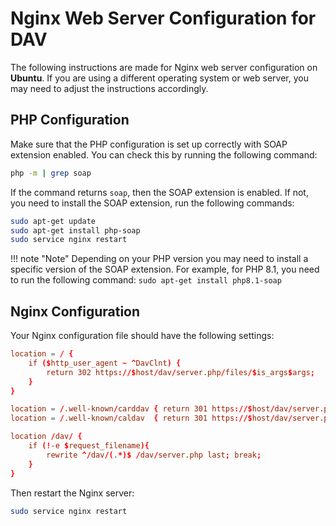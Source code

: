 # Nginx Web Server Configuration for DAV

The following instructions are made for Nginx web server configuration on **Ubuntu**. If you are using a different operating system or web server, you may need to adjust the instructions accordingly.

## PHP Configuration

Make sure that the PHP configuration is set up correctly with SOAP extension enabled. You can check this by running the following command:

```bash
php -m | grep soap
```

If the command returns `soap`, then the SOAP extension is enabled. If not, you need to install the SOAP extension, run the following commands:

```bash
sudo apt-get update
sudo apt-get install php-soap
sudo service nginx restart
```

!!! note "Note"
    Depending on your PHP version you may need to install a specific version of the SOAP extension. For example, for PHP 8.1, you need to run the following command:
    ```
    sudo apt-get install php8.1-soap
    ```

## Nginx Configuration

Your Nginx configuration file should have the following settings:

```conf
location = / {
    if ($http_user_agent ~ ^DavClnt) {
        return 302 https://$host/dav/server.php/files/$is_args$args;
    }
}

location = /.well-known/carddav { return 301 https://$host/dav/server.php; }
location = /.well-known/caldav  { return 301 https://$host/dav/server.php; }

location /dav/ {
    if (!-e $request_filename){
        rewrite ^/dav/(.*)$ /dav/server.php last; break;
    }
}
```

Then restart the Nginx server:

```bash
sudo service nginx restart
```
